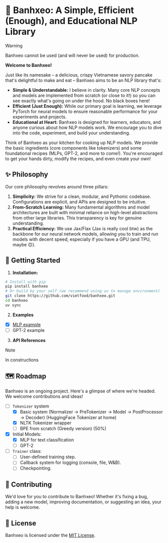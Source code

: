 # 🥞 Banhxeo: A Simple, Efficient (Enough), and Educational NLP Library

> [!WARNING] 
> Banhxeo cannot be used (and will never be used) for production.

**Welcome to Banhxeo!**

Just like its namesake – a delicious, crispy Vietnamese savory pancake that's delightful to make and eat – Banhxeo aims to be an NLP library that's:

*   **Simple & Understandable:** I believe in clarity. Many core NLP concepts and models are implemented from scratch (or close to it!) so you can see exactly what's going on under the hood. No black boxes here!
*   **Efficient (Just Enough):** While our primary goal is learning, we leverage PyTorch for neural models to ensure reasonable performance for your experiments and projects.
*   **Educational at Heart:** Banhxeo is designed for learners, educators, and anyone curious about how NLP models work. We encourage you to dive into the code, experiment, and build your understanding.

Think of Banhxeo as your kitchen for cooking up NLP models. We provide the basic ingredients (core components like tokenizers) and some foundational recipes (MLPs, GPT-2, and more to come!). You're encouraged to get your hands dirty, modify the recipes, and even create your own!

## ✨ Philosophy

Our core philosophy revolves around three pillars:

1.  **Simplicity:** We strive for a clean, modular, and Pythonic codebase. Configurations are explicit, and APIs are designed to be intuitive.
2.  **From-Scratch Learning:** Many fundamental algorithms and model architectures are built with minimal reliance on high-level abstractions from other large libraries. This transparency is key for genuine understanding. 
3.  **Practical Efficiency:** We use Jax/Flax (Jax is really cool btw) as the backbone for our neural network models, allowing you to train and run models with decent speed, especially if you have a GPU (and TPU, maybe 😊).

## 🚀 Getting Started

1. **Installation:**

```bash
# Install with pip 
pip install banhxeo 
# Or build by your self (we recommend using uv to manage environment)
git clone https://github.com/vietfood/banhxeo.git
cd banhxeo
uv sync
```
2. **Examples**

- [x] [MLP example](examples/mlp.ipynb)
- [ ] GPT-2 example

3. **API References**

>[!NOTE]
>In constructions

## 🗺️ Roadmap

Banhxeo is an ongoing project. Here's a glimpse of where we're headed. We welcome contributions and ideas!

- [ ] `Tokenizer` system
    - [x] Basic system (Normalizer -> PreTokenizer -> Model -> PostProcessor -> Decoder) (HuggingFace Tokenizer at home)
    - [x] NLTK Tokenizer wrapper
    - [ ] BPE from scratch (Greedy version) (50%)
-  [x] Initial Models:
    - [x] MLP for text classification
    - [ ] GPT-2
- [ ] `Trainer` class:
   - [ ] User-defined training step.
   - [ ] Callback system for logging (console, file, W&B).
   - [ ] Checkpointing.

## 🤝 Contributing

We'd love for you to contribute to Banhxeo! Whether it's fixing a bug, adding a new model, improving documentation, or suggesting an idea, your help is welcome.

## 📜 License

Banhxeo is licensed under the [MIT License](LICENSE).